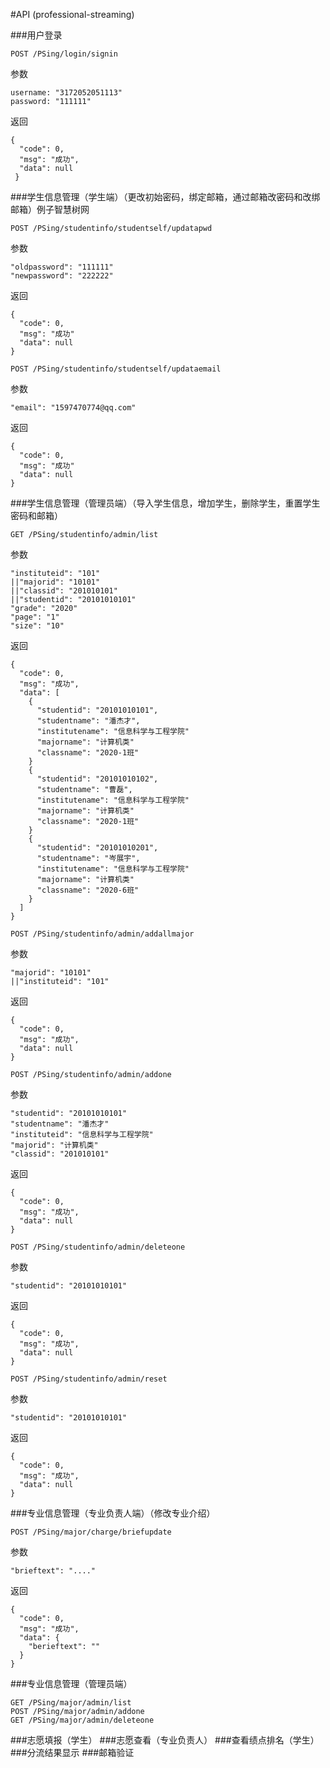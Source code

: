 #API  (professional-streaming)

###用户登录

```
POST /PSing/login/signin
```

参数

```
username: "3172052051113"
password: "111111"

```

返回

```
{
  "code": 0,
  "msg": "成功",
  "data": null
 }
```

###学生信息管理（学生端）（更改初始密码，绑定邮箱，通过邮箱改密码和改绑邮箱）例子智慧树网

```
POST /PSing/studentinfo/studentself/updatapwd
```

参数

```
"oldpassword": "111111"
"newpassword": "222222"

```

返回

```
{
  "code": 0,
  "msg": "成功"
  "data": null
}
```

```
POST /PSing/studentinfo/studentself/updataemail
```

参数

```
"email": "1597470774@qq.com"
```

返回

```
{
  "code": 0,
  "msg": "成功"
  "data": null
}
```

###学生信息管理（管理员端）（导入学生信息，增加学生，删除学生，重置学生密码和邮箱）

```
GET /PSing/studentinfo/admin/list
```

参数

```
"instituteid": "101"
||"majorid": "10101"
||"classid": "201010101"
||"studentid": "20101010101"
"grade": "2020"
"page": "1"
"size": "10"
```

返回

```
{
  "code": 0,
  "msg": "成功",
  "data": [
    {
      "studentid": "20101010101",
      "studentname": "潘杰才",
      "institutename": "信息科学与工程学院"
      "majorname": "计算机类"
      "classname": "2020-1班"
    }
    {
      "studentid": "20101010102",
      "studentname": "曹磊",
      "institutename": "信息科学与工程学院"
      "majorname": "计算机类"
      "classname": "2020-1班"
    }
    {
      "studentid": "20101010201",
      "studentname": "岑展宇",
      "institutename": "信息科学与工程学院"
      "majorname": "计算机类"
      "classname": "2020-6班"
    }
  ]
}
```



```
POST /PSing/studentinfo/admin/addallmajor
```

参数

```
"majorid": "10101"
||"instituteid": "101"
```

返回

```
{
  "code": 0,
  "msg": "成功",
  "data": null
}
```



```
POST /PSing/studentinfo/admin/addone
```

参数

```
"studentid": "20101010101"
"studentname": "潘杰才"
"instituteid": "信息科学与工程学院"
"majorid": "计算机类"
"classid": "201010101"
```

返回

```
{
  "code": 0,
  "msg": "成功",
  "data": null
}
```



```
POST /PSing/studentinfo/admin/deleteone
```

参数

```
"studentid": "20101010101"
```

返回

```
{
  "code": 0,
  "msg": "成功",
  "data": null
}
```



```
POST /PSing/studentinfo/admin/reset
```

参数

```
"studentid": "20101010101"
```

返回

```
{
  "code": 0,
  "msg": "成功",
  "data": null
}
```



###专业信息管理（专业负责人端）（修改专业介绍）

```
POST /PSing/major/charge/briefupdate
```

参数

```
"brieftext": "...."
```

返回

```
{
  "code": 0,
  "msg": "成功",
  "data": {
    "berieftext": ""
  }
}
```



###专业信息管理（管理员端）

```
GET /PSing/major/admin/list
POST /PSing/major/admin/addone
GET /PSing/major/admin/deleteone
```



###志愿填报（学生）
###志愿查看（专业负责人）
###查看绩点排名（学生）
###分流结果显示
###邮箱验证

###

```

```